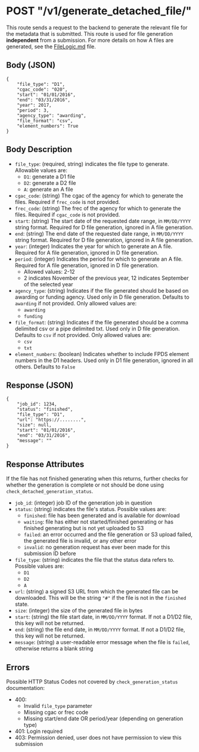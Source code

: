 # POST "/v1/generate\_detached\_file/"

This route sends a request to the backend to generate the relevant file for the metadata that is submitted. This route is used for file generation **independent** from a submission. For more details on how A files are generated, see the [FileLogic.md](../FileLogic.md) file.

## Body (JSON)

```
{
    "file_type": "D1",
    "cgac_code": "020",
    "start": "01/01/2016",
    "end": "03/31/2016",
    "year": 2017,
    "period": 3,
    "agency_type": "awarding",
    "file_format": "csv",
    "element_numbers": True
}
```

## Body Description

- `file_type`: (required, string) indicates the file type to generate. Allowable values are:
    - `D1`: generate a D1 file
    - `D2`: generate a D2 file
    - `A`: generate an A file
- `cgac_code`: (string) The cgac of the agency for which to generate the files. Required if `frec_code` is not provided.
- `frec_code`: (string) The frec of the agency for which to generate the files. Required if `cgac_code` is not provided.
- `start`: (string) The start date of the requested date range, in `MM/DD/YYYY` string format. Required for D file generation, ignored in A file generation.
- `end`: (string) The end date of the requested date range, in `MM/DD/YYYY` string format. Required for D file generation, ignored in A file generation.
- `year`: (integer) Indicates the year for which to generate an A file. Required for A file generation, ignored in D file generation.
- `period`: (integer) Indicates the period for which to generate an A file. Required for A file generation, ignored in D file generation.
    - Allowed values: 2-12
    - 2 indicates November of the previous year, 12 indicates September of the selected year
- `agency_type`: (string) Indicates if the file generated should be based on awarding or funding agency. Used only in D file generation. Defaults to `awarding` if not provided. Only allowed values are:
    - `awarding`
    - `funding`
- `file_format`: (string) Indicates if the file generated should be a comma delimited csv or a pipe delimited txt. Used only in D file generation. Defaults to `csv` if not provided. Only allowed values are:
    - `csv`
    - `txt`
- `element_numbers`: (boolean) Indicates whether to include FPDS element numbers in the D1 headers. Used only in D1 file generation, ignored in all others. Defaults to `False`

## Response (JSON)

```
{
    "job_id": 1234,
    "status": "finished",
    "file_type": "D1",
    "url": "https://........",
    "size": null,
    "start": "01/01/2016",
    "end": "03/31/2016",
    "message": ""
}
```

## Response Attributes
If the file has not finished generating when this returns, further checks for whether the generation is complete or not should be done using `check_detached_generation_status`.

- `job_id`: (integer) job ID of the generation job in question
- `status`: (string) indicates the file's status. Possible values are:
    - `finished`: file has been generated and is available for download
    - `waiting`: file has either not started/finished generating or has finished generating but is not yet uploaded to S3
    - `failed`: an error occurred and the file generation or S3 upload failed, the generated file is invalid, or any other error
    - `invalid`: no generation request has ever been made for this submission ID before
- `file_type`: (string) indicates the file that the status data refers to. Possible values are:
    - `D1`
    - `D2`
    - `A`
- `url`: (string) a signed S3 URL from which the generated file can be downloaded. This will be the string `"#"` if the file is not in the `finished` state.
- `size`: (integer) the size of the generated file in bytes
- `start`: (string) the file start date, in `MM/DD/YYYY` format. If not a D1/D2 file, this key will not be returned.
- `end`: (string) the file end date, in `MM/DD/YYYY` format. If not a D1/D2 file, this key will not be returned.
- `message`: (string) a user-readable error message when the file is `failed`, otherwise returns a blank string

## Errors
Possible HTTP Status Codes not covered by `check_generation_status` documentation:

- 400:
    - Invalid `file_type` parameter
    - Missing cgac or frec code
    - Missing start/end date OR period/year (depending on generation type)
- 401: Login required
- 403: Permission denied, user does not have permission to view this submission